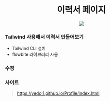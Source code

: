 <h1 align="center">이력서 페이지</h3>
<p align="center">
<img src="https://img.shields.io/badge/-Tailwind-blue"/></a>
</p>

### Tailwind 사용해서 이력서 만들어보기
- Tailwind CLI 설치
- flowbite 라이브러리 사용
### 수정

### 사이트
> https://yedol1.github.io/Profile/index.html
